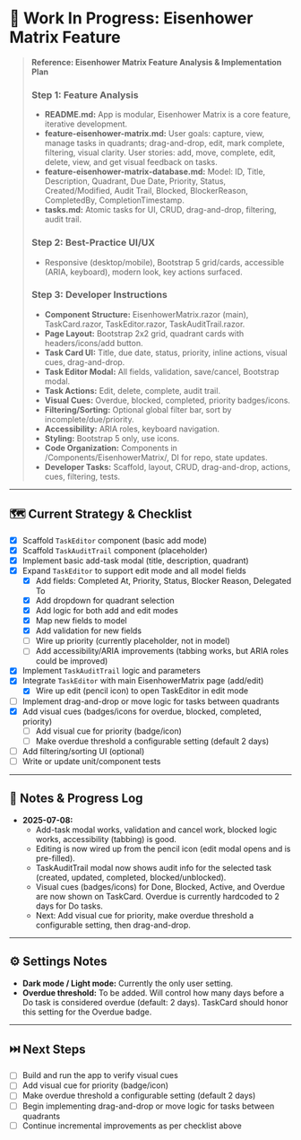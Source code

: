 # 🚧 Work In Progress: Eisenhower Matrix Feature

> **Reference: Eisenhower Matrix Feature Analysis & Implementation Plan**
>
> ### Step 1: Feature Analysis
> - **README.md:** App is modular, Eisenhower Matrix is a core feature, iterative development.
> - **feature-eisenhower-matrix.md:** User goals: capture, view, manage tasks in quadrants; drag-and-drop, edit, mark complete, filtering, visual clarity. User stories: add, move, complete, edit, delete, view, and get visual feedback on tasks.
> - **feature-eisenhower-matrix-database.md:** Model: ID, Title, Description, Quadrant, Due Date, Priority, Status, Created/Modified, Audit Trail, Blocked, BlockerReason, CompletedBy, CompletionTimestamp.
> - **tasks.md:** Atomic tasks for UI, CRUD, drag-and-drop, filtering, audit trail.
>
> ### Step 2: Best-Practice UI/UX
> - Responsive (desktop/mobile), Bootstrap 5 grid/cards, accessible (ARIA, keyboard), modern look, key actions surfaced.
>
> ### Step 3: Developer Instructions
> - **Component Structure:** EisenhowerMatrix.razor (main), TaskCard.razor, TaskEditor.razor, TaskAuditTrail.razor.
> - **Page Layout:** Bootstrap 2x2 grid, quadrant cards with headers/icons/add button.
> - **Task Card UI:** Title, due date, status, priority, inline actions, visual cues, drag-and-drop.
> - **Task Editor Modal:** All fields, validation, save/cancel, Bootstrap modal.
> - **Task Actions:** Edit, delete, complete, audit trail.
> - **Visual Cues:** Overdue, blocked, completed, priority badges/icons.
> - **Filtering/Sorting:** Optional global filter bar, sort by incomplete/due/priority.
> - **Accessibility:** ARIA roles, keyboard navigation.
> - **Styling:** Bootstrap 5 only, use icons.
> - **Code Organization:** Components in /Components/EisenhowerMatrix/, DI for repo, state updates.
> - **Developer Tasks:** Scaffold, layout, CRUD, drag-and-drop, actions, cues, filtering, tests.

---

## 🗺️ Current Strategy & Checklist

- [x] Scaffold `TaskEditor` component (basic add mode)
- [x] Scaffold `TaskAuditTrail` component (placeholder)
- [x] Implement basic add-task modal (title, description, quadrant)
- [x] Expand `TaskEditor` to support edit mode and all model fields
  - [x] Add fields: Completed At, Priority, Status, Blocker Reason, Delegated To
  - [x] Add dropdown for quadrant selection
  - [x] Add logic for both add and edit modes
  - [x] Map new fields to model
  - [x] Add validation for new fields
  - [ ] Wire up priority (currently placeholder, not in model)
  - [ ] Add accessibility/ARIA improvements (tabbing works, but ARIA roles could be improved)
- [x] Implement `TaskAuditTrail` logic and parameters
- [x] Integrate `TaskEditor` with main EisenhowerMatrix page (add/edit)
  - [x] Wire up edit (pencil icon) to open TaskEditor in edit mode
- [ ] Implement drag-and-drop or move logic for tasks between quadrants
- [x] Add visual cues (badges/icons for overdue, blocked, completed, priority)
  - [ ] Add visual cue for priority (badge/icon)
  - [ ] Make overdue threshold a configurable setting (default 2 days)
- [ ] Add filtering/sorting UI (optional)
- [ ] Write or update unit/component tests

---

## 📝 Notes & Progress Log

- **2025-07-08:**
  - Add-task modal works, validation and cancel work, blocked logic works, accessibility (tabbing) is good.
  - Editing is now wired up from the pencil icon (edit modal opens and is pre-filled).
  - TaskAuditTrail modal now shows audit info for the selected task (created, updated, completed, blocked/unblocked).
  - Visual cues (badges/icons) for Done, Blocked, Active, and Overdue are now shown on TaskCard. Overdue is currently hardcoded to 2 days for Do tasks.
  - Next: Add visual cue for priority, make overdue threshold a configurable setting, then drag-and-drop.

---

## ⚙️ Settings Notes

- **Dark mode / Light mode:** Currently the only user setting.
- **Overdue threshold:** To be added. Will control how many days before a Do task is considered overdue (default: 2 days). TaskCard should honor this setting for the Overdue badge.

---

## ⏭️ Next Steps

- [ ] Build and run the app to verify visual cues
- [ ] Add visual cue for priority (badge/icon)
- [ ] Make overdue threshold a configurable setting (default 2 days)
- [ ] Begin implementing drag-and-drop or move logic for tasks between quadrants
- [ ] Continue incremental improvements as per checklist above

